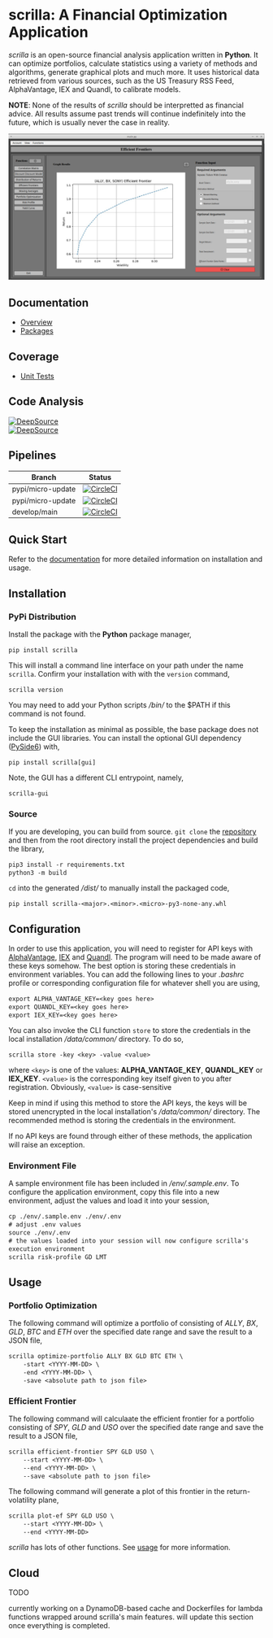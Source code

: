 # scrilla: A Financial Optimization Application

_scrilla_ is an open-source financial analysis application written in **Python**. It can optimize portfolios, calculate statistics using a variety of methods and algorithms, generate graphical plots and much more. It uses historical data retrieved from various sources, such as the US Treasury RSS Feed, AlphaVantage, IEX and Quandl, to calibrate models. 

**NOTE**: None of the results of _scrilla_ should be interpretted as financial advice. All results assume past trends will continue indefinitely into the future, which is usually never the case in reality.

![](https://github.com/chinchalinchin/chinchalinchin/blob/main/assets/scrilla_gui_ii.png)


Documentation
---
- [Overview](https://chinchalinchin.github.io/scrilla/)
- [Packages](https://chinchalinchin.github.io/scrilla/package/index.html)

Coverage
---
- [Unit Tests](https://chinchalinchin.github.io/scrilla/coverage/index.html)

Code Analysis
---
[![DeepSource](https://deepsource.io/gh/chinchalinchin/scrilla.svg/?label=active+issues&show_trend=true&token=tD25pyXAL4uIvrccqjlwzXIU)](https://deepsource.io/gh/chinchalinchin/scrilla/?ref=repository-badge)<br/>
[![DeepSource](https://deepsource.io/gh/chinchalinchin/scrilla.svg/?label=resolved+issues&show_trend=true&token=tD25pyXAL4uIvrccqjlwzXIU)](https://deepsource.io/gh/chinchalinchin/scrilla/?ref=repository-badge)<br/>

Pipelines
---
| Branch | Status |
| ------ | ------ |
| pypi/micro-update | [![CircleCI](https://circleci.com/gh/chinchalinchin/scrilla/tree/pypi%2Fmicro-update.svg?style=svg)](https://circleci.com/gh/chinchalinchin/scrilla/tree/pypi%2Fmicro-update) |
| pypi/micro-update | [![CircleCI](https://circleci.com/gh/chinchalinchin/scrilla/tree/pypi%2Fminor-update.svg?style=svg)](https://circleci.com/gh/chinchalinchin/scrilla/tree/pypi%2Fminor-update) |
| develop/main | [![CircleCI](https://circleci.com/gh/chinchalinchin/scrilla/tree/develop%2Fmain.svg?style=svg)](https://circleci.com/gh/chinchalinchin/scrilla/tree/develop%2Fmain)| 


## Quick Start

Refer to the [documentation](https://chinchalinchin.github.io/scrilla/) for more detailed information on installation and usage.

## Installation

### PyPi Distribution

Install the package with the <b>Python</b> package manager,

```shell
pip install scrilla
``` 

This will install a command line interface on your path under the name `scrilla`. Confirm your installation with with the `version` command,

```shell
scrilla version
```

You may need to add your Python scripts _/bin/_ to the $PATH if this command is not found. 

To keep the installation as minimal as possible, the base package does not include the GUI libraries. You can install the optional GUI dependency ([PySide6](https://pypi.org/project/PySide6/)) with,

```shell
pip install scrilla[gui]
```

Note, the GUI has a different CLI entrypoint, namely,

```shell
scrilla-gui
```

### Source

If you are developing, you can build from source. `git clone` the [repository](https://github.com/chinchalinchin/scrilla) and then from the root directory install the project dependencies and build the library,

```shell
pip3 install -r requirements.txt
python3 -m build
```

`cd` into the generated <i>/dist/</i>  to manually install the packaged code,

```
pip install scrilla-<major>.<minor>.<micro>-py3-none-any.whl
```

## Configuration

In order to use this application, you will need to register for API keys with [AlphaVantage](https://www.alphavantage.co), [IEX](https://iexcloud.io/) and [Quandl](https://www.quandl.com/). The program will need to be made aware of these keys somehow. The best option is storing these credentials in environment variables. You can add the following lines to your <i>.bashrc</i> profile or corresponding configuration file for whatever shell you are using,

```shell
export ALPHA_VANTAGE_KEY=<key goes here>
export QUANDL_KEY=<key goes here>
export IEX_KEY=<key goes here>
```

You can also invoke the CLI function `store` to store the credentials in the local installation <i>/data/common/</i> directory. To do so,

```shell
scrilla store -key <key> -value <value>
```

where `<key>` is one of the values: **ALPHA_VANTAGE_KEY**, **QUANDL_KEY** or **IEX_KEY**. `<value>` is the corresponding key itself given to you after registration. Obviously, `<value>` is case-sensitive

Keep in mind if using this method to store the API keys, the keys will be stored unencrypted in the local installation's <i>/data/common/</i> directory. The recommended method is storing the credentials in the environment. 

If no API keys are found through either of these methods, the application will raise an exception.

### Environment File

A sample environment file has been included in _/env/.sample.env_. To configure the application environment, copy this file into a new environment, adjust the values and load it into your session,

```shell
cp ./env/.sample.env ./env/.env
# adjust .env values
source ./env/.env
# the values loaded into your session will now configure scrilla's execution environment
scrilla risk-profile GD LMT 
```
## Usage

### Portfolio Optimization

The following command will optimize a portfolio of consisting of *ALLY*, *BX*, *GLD*, *BTC* and *ETH* over the specified date range and save the result to a JSON file,

```shell
scrilla optimize-portfolio ALLY BX GLD BTC ETH \
    -start <YYYY-MM-DD> \
    -end <YYYY-MM-DD> \
    -save <absolute path to json file> 
```

### Efficient Frontier

The following command will calculaate the efficient frontier for a portfolio consisting of *SPY*, *GLD* and *USO* over the specified date range and save the result to a JSON file,

```shell
scrilla efficient-frontier SPY GLD USO \
    --start <YYYY-MM-DD> \
    --end <YYYY-MM-DD> \
    --save <absolute path to json file>
```

The following command will generate a plot of this frontier in the return-volatility plane,

```shell
scrilla plot-ef SPY GLD USO \
    --start <YYYY-MM-DD> \ 
    --end <YYYY-MM-DD> 
```

_scrilla_ has lots of other functions. See [usage](https://chinchalinchin.github.io/scrilla/USAGE.html) for more information.


## Cloud

TODO

currently working on a DynamoDB-based cache and Dockerfiles for lambda functions wrapped around scrilla's main features. will update this section once everything is completed.